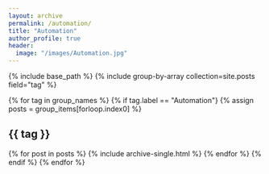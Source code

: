 ```yaml
---
layout: archive
permalink: /automation/
title: "Automation"
author_profile: true
header:
  image: "/images/Automation.jpg"
---
```


{% include base_path %}
{% include group-by-array collection=site.posts field="tag" %}


{% for tag in group_names %}
  {% if tag.label == "Automation"}
  {% assign posts = group_items[forloop.index0] %}
  <h2 id="{{ tag | slugify }}" class="archive__subtitle">{{ tag }}</h2>
  {% for post in posts %}
    {% include archive-single.html %}
  {% endfor %}
  {% endif %}
{% endfor %}
